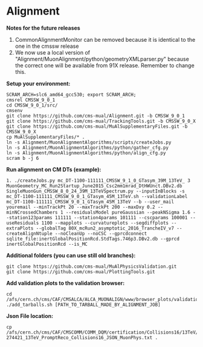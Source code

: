 # Alignment
**Notes for the future releases**
1. CommonAlignmentMonitor can be removed because it is identical to the one in the cmssw release   
2. We now use a local version of "Alignment/MuonAlignment/python/geometryXMLparser.py" because the correct one will be available from 91X release. Remember to change this.

**Setup your environment:**   
```
SCRAM_ARCH=slc6_amd64_gcc530; export SCRAM_ARCH;
cmsrel CMSSW_9_0_1
cd CMSSW_9_0_1/src/
cmsenv
git clone https://github.com/cms-mual/Alignment.git -b CMSSW_9_0_1
git clone https://github.com/cms-mual/TrackingTools.git -b CMSSW_9_0_X
git clone https://github.com/cms-mual/MuAlSupplementaryFiles.git -b CMSSW_9_0_X
cp MuAlSupplementaryFiles/* .
ln -s Alignment/MuonAlignmentAlgorithms/scripts/createJobs.py
ln -s Alignment/MuonAlignmentAlgorithms/python/gather_cfg.py
ln -s Alignment/MuonAlignmentAlgorithms/python/align_cfg.py
scram b -j 6
```

**Run alignment on CM DTs (example):**   
```
1. ./createJobs.py mc_DT-1100-111111_CMSSW_9_1_0_GTasym_39M_13TeV_ 3 MuonGeometry_MC_Run2Startup_June2015_Csc2mm1mrad_DtHWUnct.DBv2.db SingleMuonGun_CMSSW_8_0_24_39M_13TeVSpectrum.py --inputInBlocks -s mc_DT-1100-111111_CMSSW_9_0_1_GTasym_45M_13TeV.sh --validationLabel mc_DT-1100-111111_CMSSW_9_0_1_GTasym_45M_13TeV --b --user_mail youremail --minTrackPt 20 --maxTrackPt 200 --maxDxy 0.2 --minNCrossedChambers 1 --residualsModel pureGaussian --peakNSigma 1.6 --station123params 111111 --station4params 101111 --cscparams 100001 --useResiduals 1100 --mapplots --curvatureplots --segdiffplots --extraPlots --globalTag 80X_mcRun2_asymptotic_2016_TrancheIV_v7 --createAlignNtuple --noCleanUp --noCSC --gprcdconnect sqlite_file:inertGlobalPositionRcd.StdTags.746p3.DBv2.db --gprcd inertGlobalPositionRcd --is_MC
```

**Additional folders (you can use still old branches):**   
```
git clone https://github.com/cms-mual/MuAlPhysicsValidation.git
git clone https://github.com/cms-mual/PlottingTools.git
```

**Add validation plots to the validation browser:**   
```
cd /afs/cern.ch/cms/CAF/CMSALCA/ALCA_MUONALIGN/www/browser_plots/validation    
./add_tarballs.sh [PATH_TO_TARBALL_MADE_BY_ALIGNMENT_JOB]
```

**Json File location:**   
```
cp /afs/cern.ch/cms/CAF/CMSCOMM/COMM_DQM/certification/Collisions16/13TeV/Cert_271036-274421_13TeV_PromptReco_Collisions16_JSON_MuonPhys.txt .
```
